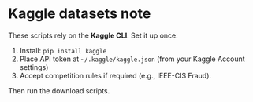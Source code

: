 # Kaggle datasets note
These scripts rely on the **Kaggle CLI**. Set it up once:
1) Install: `pip install kaggle`
2) Place API token at `~/.kaggle/kaggle.json` (from your Kaggle Account settings)
3) Accept competition rules if required (e.g., IEEE-CIS Fraud).

Then run the download scripts.
